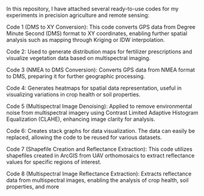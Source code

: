 In this repository, I have attached several ready-to-use codes for my experiments in precision agriculture and remote sensing:

Code 1 (DMS to XY Conversion): This code converts GPS data from Degree Minute Second (DMS) format to XY coordinates, enabling further spatial analysis such as mapping through Kriging or IDW interpolation.

Code 2: Used to generate distribution maps for fertilizer prescriptions and visualize vegetation data based on multispectral imaging.

Code 3 (NMEA to DMS Conversion): Converts GPS data from NMEA format to DMS, preparing it for further geographic processing.

Code 4: Generates heatmaps for spatial data representation, useful in visualizing variations in crop health or soil properties.

Code 5 (Multispectral Image Denoising): Applied to remove environmental noise from multispectral imagery using Contrast Limited Adaptive Histogram Equalization (CLAHE), enhancing image clarity for analysis.

Code 6: Creates stack graphs for data visualization. The data can easily be replaced, allowing the code to be reused for various datasets.

Code 7 (Shapefile Creation and Reflectance Extraction): This code utilizes shapefiles created in ArcGIS from UAV orthomosaics to extract reflectance values for specific regions of interest.

Code 8 (Multispectral Image Reflectance Extraction): Extracts reflectance data from multispectral images, enabling the analysis of crop health, soil properties, and more
